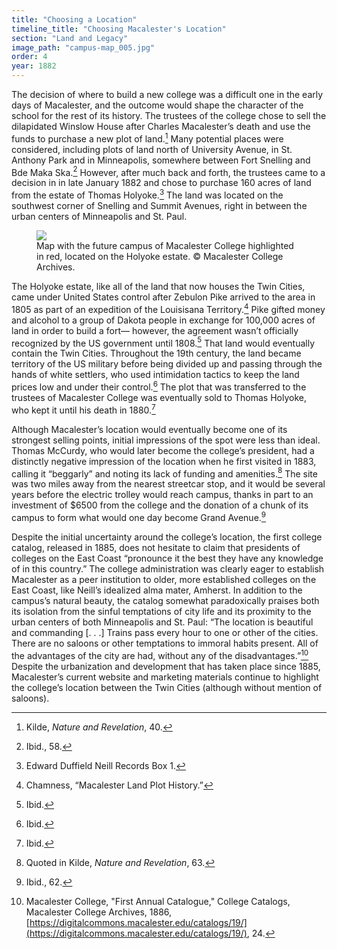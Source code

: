 ```yaml
---
title: "Choosing a Location"
timeline_title: "Choosing Macalester's Location"
section: "Land and Legacy"
image_path: "campus-map_005.jpg"
order: 4
year: 1882
---
```


The decision of where to build a new college was a difficult one in the early days of Macalester, and the outcome would shape the character of the school for the rest of its history. The trustees of the college chose to sell the dilapidated Winslow House after Charles Macalester’s death and use the funds to purchase a new plot of land.[^1] Many potential places were considered, including plots of land north of University Avenue, in St. Anthony Park and in Minneapolis, somewhere between Fort Snelling and Bde Maka Ska.[^2] However, after much back and forth, the trustees came to a decision in in late January 1882 and chose to purchase 160 acres of land from the estate of Thomas Holyoke.[^3] The land was located on the southwest corner of Snelling and Summit Avenues, right in between the urban centers of Minneapolis and St. Paul. 

<figure>
   <img src="/mac-history/images/campus-map_005.jpg">
   <figcaption>
        Map with the future campus of Macalester College highlighted in red, located on the Holyoke estate. © Macalester College Archives.
   </figcaption>
</figure>

The Holyoke estate, like all of the land that now houses the Twin Cities,  came under United States control after Zebulon Pike arrived to the area in 1805 as part of an expedition of the Louisisana Territory.[^4] Pike gifted money and alcohol to a group of Dakota people in exchange for 100,000 acres of land in order to build a fort— however, the agreement wasn’t officially recognized by the US government until 1808.[^5] That land would eventually contain the Twin Cities. Throughout the 19th century, the land became territory of the US military before being divided up and passing through the hands of white settlers, who used intimidation tactics to keep the land prices low and under their control.[^6] The plot that was transferred to the trustees of Macalester College was eventually sold to Thomas Holyoke, who kept it until his death in 1880.[^7]

Although Macalester’s location would eventually become one of its strongest selling points, initial impressions of the spot were less than ideal. Thomas McCurdy, who would later become the college’s president, had a distinctly negative impression of the location when he first visited in 1883, calling it “beggarly” and noting its lack of funding and amenities.[^8] The site was two miles away from the nearest streetcar stop, and it would be several years before  the electric trolley would reach campus, thanks in part to an investment of $6500 from the college and the donation of a chunk of its campus to form what would one day become Grand Avenue.[^9] 

Despite the initial uncertainty around the college’s location, the first college catalog, released in 1885, does not hesitate to claim that presidents of colleges on the East Coast “pronounce it the best they have any knowledge of in this country.” The college administration was clearly eager to establish Macalester as a peer institution to older, more established colleges on the East Coast, like Neill’s idealized alma mater, Amherst. In addition to the campus’s natural beauty, the catalog somewhat paradoxically praises both its isolation from the sinful temptations of city life and its proximity to the urban centers of both Minneapolis and St. Paul: “The location is beautiful and commanding [. . .] Trains pass every hour to one or other of the cities. There are no saloons or other temptations to immoral habits present. All of the advantages of the city are had, without any of the disadvantages.”[^10] Despite the urbanization and development that has taken place since 1885, Macalester’s current website and marketing materials continue to highlight the college’s location between the Twin Cities (although without mention of saloons).


[^1]:
    Kilde, _Nature and Revelation_, 40.

[^2]:
     Ibid., 58.

[^3]:
     Edward Duffield Neill Records Box 1.

[^4]:
     Chamness, “Macalester Land Plot History.”

[^5]:
     Ibid.

[^6]:
     Ibid.

[^7]:
     Ibid.

[^8]:
     Quoted in Kilde, _Nature and Revelation_, 63.

[^9]:
     Ibid., 62.

[^10]:
     Macalester College, "First Annual Catalogue," College Catalogs, Macalester College Archives, 1886, [https://digitalcommons.macalester.edu/catalogs/19/](https://digitalcommons.macalester.edu/catalogs/19/), 24.